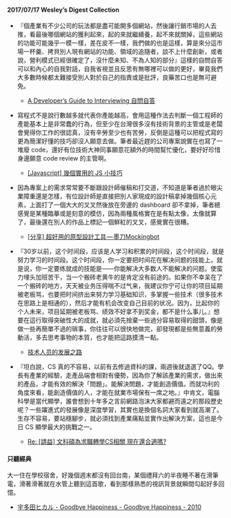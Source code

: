 #### 2017/07/17 Wesley’s Digest Collection

- 『個產業有不少公司的玩法都是盡可能開多個網站，然後讓行銷市場的人去推，看最後哪個網站的獲利起來，起的來就繼續養，起不來就關掉，這些網站的功能可能幾乎一模一樣，差在皮不一樣，我們做的也是這樣，算是來分這市場一杯羹、拷貝別人現有網站的功能、領域的追隨者，談不上什麼創新，或者說，營利模式已經很確定了，沒什麼未知、不為人知的部分』這樣的自問自答可以和內心的自我對話，自我省視並且反思有無哪裡可以做的更好，畢竟我們大多數時候都太難接受別人對於自己的指責或是批評，良藥苦口也是無可避免。
  - [A Developer’s Guide to Interviewing 自問自答](https://medium.com/@festime/developers-guide-to-interviewing-ask-questions-and-answer-them-myself-3b0c79b13df9)
  
- 寫程式不是說行數越多就代表你產能越高，會用這種作法去判斷一個工程師的產能基本上是非常蠢的行為，但至少在台灣很多沒有技術背景的主管或是老闆會覺得你工作的很認真，沒有辛勞至少也有苦勞，反倒是這種可以把程式寫的更為簡潔好懂的技巧卻沒人願意去做。筆者最近趕的公司專案說實在也寫了一堆廢 code，還好有位技術大神同事願意花額外的時間幫忙優化，要好好珍惜身邊願意 code review 的主管啊。
  - [[Javascript] 幾個實用的 JS 小技巧](https://larry850806.github.io/2016/07/16/JS-tips/)
  
- 因為專案上的需求常常要不斷跟設計師催稿和打交道，不知道是筆者過於眼尖業障重還是怎樣，有位設計師是直接把別人家現成的設計稿拿掉幾個核心元素，上面打了一個大大的叉叉然後放在旁邊的 dashboard 卻不拿掉，筆者總感覺是某種臨摹或是刻意的模仿，因為兩種風格實在是有點太像，太像就算了，最後還在別人的作品上標記一個鮮紅的叉叉，感覺實在很糟。
  - [[分享] 超好用的原型設計工具 — 墨刀Mockingbot](https://medium.com/as-a-product-designer/%E5%88%86%E4%BA%AB-%E8%B6%85%E5%A5%BD%E7%94%A8%E7%9A%84%E5%8E%9F%E5%9E%8B%E8%A8%AD%E8%A8%88%E5%B7%A5%E5%85%B7-%E5%A2%A8%E5%88%80mockingbot-99a4395c2a0f)
  
- 『30岁以前，这个时间段，应该是人学习和积累的时间段，这个时间段，就是努力学习的时间段。这个时间段，你一定要把时间花在解决问题的技能上。就是说，你一定要练就成的技能是——你能解决大多数人不能解决的问题。使蛮力埋头加班苦干，当一个搬砖老黄牛的是肯定没有前途的。如果你不幸呆在了一个搬砖的地方，天天被业务压得喘不过气来，我建议你宁可让你的项目延期被老板骂，也要把时间挤出来努力学习基础知识，多掌握一些技术（很多技术在思路上是相通的），然后才能有机会改变自己目前的状况。因为，比起你的个人未来，项目延期被老板骂、绩效不好拿不到奖金，都不是什么事儿。』想要在這行取得突破性大的成就，就必須先捨棄一些過分容易取得的甜頭，像是做一些再簡單不過的瑣事，你往往可以很快地做完，卻發現都是些無意義的勞動活，多去思考事物的本質，也才能把這路摸清一點。
  - [技术人员的发展之路](http://coolshell.cn/articles/17583.html)


- 『坦白說，CS 真的不容易，以前有去修過資科的課，兩週後就退選了QQ。學長有產業的經驗，走產品端會相對有優勢，因為你了解該產業的需求，做出來的產品，才能有效的解決「問題」。能解決問題，才能創造價值。而就功利的角度來看，能創造價值的人，才能在就業市場保有一席之地。』中肯文，電腦科學是當代顯學，誰會想到十年多之言前網路泡沫大家都避而遠之的那段歷史呢？一些躍進式的發展像是深度學習，其實也是換個名詞大家看到就高潮了。生存不容易，要站穩腳步，就必須找到產業痛點並實作出解決方案，這也是今日 CS 顯學最大的挑戰之一。
  - [Re: [請益] 文科碩為求職轉學CS相關 現在還合適嗎?](https://www.ptt.cc/bbs/CareerPlan/M.1494920156.A.5BE.html)





#### 只聽經典
大一住在學校宿舍，好幾個週末都沒有回台南，某個禮拜六的半夜睡不著在滑筆電，滑著滑著就在水管上聽到這首歌，看到那樣熟悉的視訊背景就瞬間勾起好多回憶。
- [宇多田ヒカル - Goodbye Happiness - Goodbye Happiness - 2010](https://www.youtube.com/watch?v=cfpX8lkaSdk)